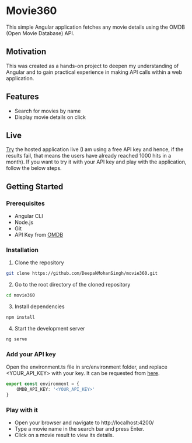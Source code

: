 # Movie360

This simple Angular application fetches any movie details using the OMDB (Open Movie Database) API.

## Motivation

This was created as a hands-on project to deepen my understanding of Angular and to gain practical experience in making API calls within a web application.

## Features

- Search for movies by name
- Display movie details on click

## Live

[Try](https://deepakmohansingh.github.io/movie360/) the hosted application live (I am using a free API key and hence, if the results fail, that means the users have already reached 1000 hits in a month). If you want to try it with your API key and play with the application, follow the below steps.

## Getting Started

### Prerequisites

- Angular CLI
- Node.js
- Git
- API Key from [OMDB](http://www.omdbapi.com/apikey.aspx)

### Installation

1. Clone the repository
```bash
git clone https://github.com/DeepakMohanSingh/movie360.git
```

2. Go to the root directory of the cloned repository
```bash
cd movie360
```

3. Install dependencies
```bash
npm install
```

4. Start the development server
```bash
ng serve
```

### Add your API key

Open the environment.ts file in src/environment folder, and replace <YOUR_API_KEY> with your key. It can be requested from [here](http://www.omdbapi.com/apikey.aspx).

``` typescript
export const environment = {
    OMDB_API_KEY: '<YOUR_API_KEY>'
}
```

### Play with it

- Open your browser and navigate to http://localhost:4200/
- Type a movie name in the search bar and press Enter.
- Click on a movie result to view its details.
